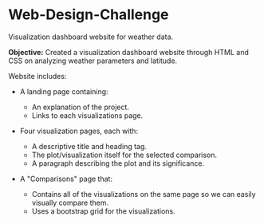 # Web-Design-Challenge
Visualization dashboard website for weather data.

**Objective:** Created a visualization dashboard website through HTML and CSS on analyzing weather parameters and latitude.

Website includes:

- A landing page containing:
  - An explanation of the project.
  - Links to each visualizations page.

- Four visualization pages, each with:
  - A descriptive title and heading tag.
  - The plot/visualization itself for the selected comparison.
  - A paragraph describing the plot and its significance.

- A "Comparisons" page that:
  - Contains all of the visualizations on the same page so we can easily visually compare them.
  - Uses a bootstrap grid for the visualizations.

